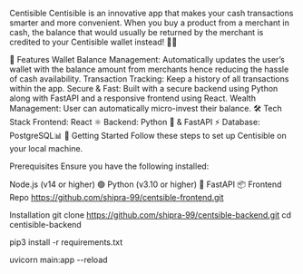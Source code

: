 Centisible
Centisible is an innovative app that makes your cash transactions smarter and more convenient. When you buy a product from a merchant in cash, the balance that would usually be returned by the merchant is credited to your Centisible wallet instead! 🛒💵

📲 Features
Wallet Balance Management: Automatically updates the user’s wallet with the balance amount from merchants hence reducing the hassle of cash availability.
Transaction Tracking: Keep a history of all transactions within the app.
Secure & Fast: Built with a secure backend using Python along with FastAPI and a responsive frontend using React.
Wealth Management: User can automatically micro-invest their balance.
🛠️ Tech Stack
Frontend: React ⚛️
Backend: Python 🐍 & FastAPI ⚡
Database: PostgreSQL📊
🚀 Getting Started
Follow these steps to set up Centisible on your local machine.

Prerequisites
Ensure you have the following installed:

Node.js (v14 or higher) 🟢
Python (v3.10 or higher) 🐍
FastAPI 📦
Frontend Repo
https://github.com/shipra-99/centsible-frontend.git

Installation
git clone https://github.com/shipra-99/centsible-backend.git
cd centisible-backend

pip3 install -r requirements.txt

uvicorn main:app --reload
